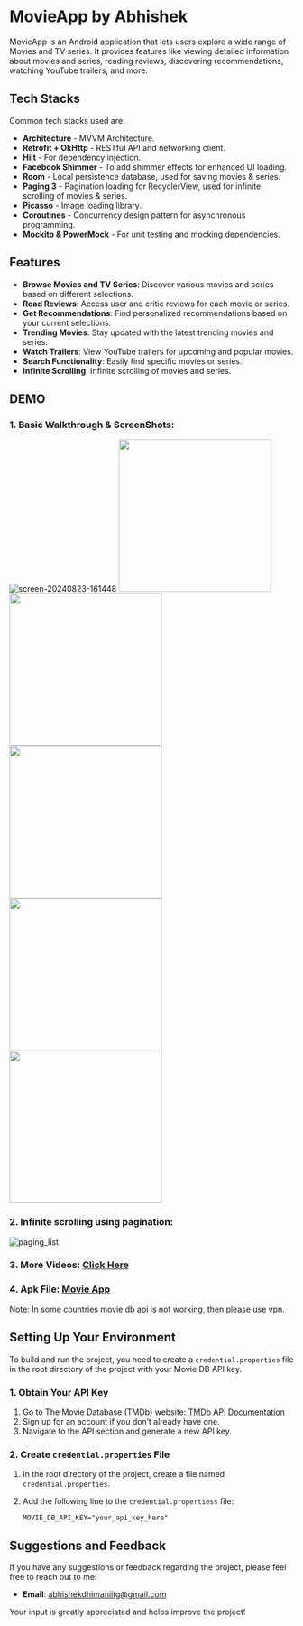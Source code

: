 # MovieApp by Abhishek

MovieApp is an Android application that lets users explore a wide range of Movies and TV series. It provides features like viewing detailed information about movies and series, reading reviews, discovering recommendations, watching YouTube trailers, and more.

## Tech Stacks

Common tech stacks used are:

- **Architecture** - MVVM Architecture.
- **Retrofit + OkHttp** - RESTful API and networking client.
- **Hilt** - For dependency injection.
- **Facebook Shimmer** - To add shimmer effects for enhanced UI loading.
- **Room** - Local persistence database, used for saving movies & series.
- **Paging 3** - Pagination loading for RecyclerView, used for infinite scrolling of movies & series.
- **Picasso** - Image loading library.
- **Coroutines** - Concurrency design pattern for asynchronous programming.
- **Mockito & PowerMock** - For unit testing and mocking dependencies.

## Features

- **Browse Movies and TV Series**: Discover various movies and series based on different selections.
- **Read Reviews**: Access user and critic reviews for each movie or series.
- **Get Recommendations**: Find personalized recommendations based on your current selections.
- **Trending Movies**: Stay updated with the latest trending movies and series.
- **Watch Trailers**: View YouTube trailers for upcoming and popular movies.
- **Search Functionality**: Easily find specific movies or series.
- **Infinite Scrolling**: Infinite scrolling of movies and series.

## DEMO

### 1. Basic Walkthrough & ScreenShots: 
![screen-20240823-161448](https://github.com/user-attachments/assets/16c786cd-2e8b-4515-a2e3-4c4ad1e5c010)
<img src="https://github.com/user-attachments/assets/f66200f1-f1a0-4055-87f9-d31a902ba532" width="270">
<img src="https://github.com/user-attachments/assets/96cc7e46-241c-4910-bb46-5d0b53e99992" width="270">
<img src="https://github.com/user-attachments/assets/4fb3e2a5-9bee-413c-8926-1fe9df230ad0" width="270">
<img src="https://github.com/user-attachments/assets/0f802ec4-4577-4158-87c8-9d9d19ae45a1" width="270">
<img src="https://github.com/user-attachments/assets/fa2be3a2-db72-4e11-a86e-6a9ef279d6f3" width="270">

### 2. Infinite scrolling using pagination: 
![paging_list](https://github.com/user-attachments/assets/245f1b9a-2f4d-467a-ba94-8d507d08a081)

### 3. More Videos: [Click Here](https://drive.google.com/drive/folders/1MgSvUu1P8FUN5MOwWTIq4NeilNPcoKvi)

### 4. Apk File: [Movie App](https://github.com/Abhidhimann/MovieApp/blob/movie_app_with_di/app/release/app-release.apk.zip) 

Note: In some countries movie db api is not working, then please use vpn.

## Setting Up Your Environment

To build and run the project, you need to create a `credential.properties` file in the root directory of the project with your Movie DB API key.

### 1. Obtain Your API Key

1. Go to The Movie Database (TMDb) website: [TMDb API Documentation](https://developer.themoviedb.org/docs/getting-started)
2. Sign up for an account if you don’t already have one.
3. Navigate to the API section and generate a new API key.

### 2. Create `credential.properties` File

1. In the root directory of the project, create a file named `credential.properties`.
2. Add the following line to the `credential.propertiess` file:

   ```properties
   MOVIE_DB_API_KEY="your_api_key_here"

## Suggestions and Feedback

If you have any suggestions or feedback regarding the project, please feel free to reach out to me:

- **Email**: [abhishekdhimaniitg@gmail.com](mailto:abhishekdhimaniitg@gmail.com)

Your input is greatly appreciated and helps improve the project!
